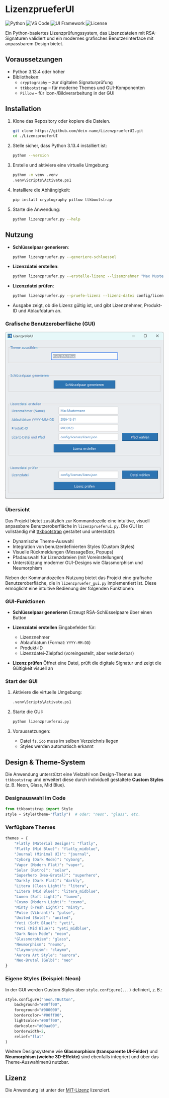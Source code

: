 # LizenzprueferUI

![Python](https://img.shields.io/badge/Python-3.13-blue) ![VS Code](https://img.shields.io/badge/Editor-VS%20Code-007ACC?logo=visualstudiocode&logoColor=white) ![UI Framework](https://img.shields.io/badge/UI%20Framework-ttkbootstrap-2D74B2?style=flat-square&logo=python&logoColor=white) ![License](https://img.shields.io/badge/License-MIT-green)

Ein Python-basiertes Lizenzprüfungssystem, das Lizenzdateien mit RSA-Signaturen validiert und ein modernes grafisches Benutzerinterface mit anpassbarem Design bietet.

## Voraussetzungen
- Python 3.13.4 oder höher
- Bibliotheken:
  - `cryptography` – zur digitalen Signaturprüfung
  - `ttkbootstrap` – für moderne Themes und GUI-Komponenten
  - `Pillow` – für Icon-/Bildverarbeitung in der GUI

## Installation
1. Klone das Repository oder kopiere die Dateien.
   ```bash
   git clone https://github.com/dein-name/LizenzprueferUI.git
   cd ./LizenzprueferUI
   ```
2. Stelle sicher, dass Python 3.13.4 installiert ist:
   ```bash
   python --version
   ```
3. Erstelle und aktiviere eine virtuelle Umgebung:
   ```bash
   python -m venv .venv
   .venv\Scripts\Activate.ps1
   ```
4. Installiere die Abhängigkeit:
   ```bash
   pip install cryptography pillow ttkbootstrap
   ```
5. Starte die Anwendung:
   ```bash
   python lizenzpruefer.py --help
   ```

## Nutzung
- **Schlüsselpaar generieren**:
   ```bash
   python lizenzpruefer.py --generiere-schluessel
   ```
- **Lizenzdatei erstellen**:
   ```bash
   python lizenzpruefer.py --erstelle-lizenz --lizenznehmer "Max Mustermann" --ablaufdatum "2026-12-31" --produkt-id "PROD123" --lizenz-datei config/licenses/lizenz.json
   ```
- **Lizenzdatei prüfen**:
   ```bash
   python lizenzpruefer.py --pruefe-lizenz --lizenz-datei config/licenses/lizenz.json
   ```
- Ausgabe zeigt, ob die Lizenz gültig ist, und gibt Lizenznehmer, Produkt-ID und Ablaufdatum an.

### Grafische Benutzeroberfläche (GUI)

![LizenzprueferUI](.screenshots/LizenzprueferUI.png)

### Übersicht

Das Projekt bietet zusätzlich zur Kommandozeile eine intuitive, visuell anpassbare Benutzeroberfläche in `lizenzprueferui.py`. Die GUI ist vollständig mit [ttkbootstrap](https://ttkbootstrap.readthedocs.io/) gestaltet und unterstützt:

* Dynamische Theme-Auswahl
* Integration von benutzerdefinierten Styles (Custom Styles)
* Visuelle Rückmeldungen (MessageBox, Popups)
* Pfadauswahl für Lizenzdateien (mit Voreinstellungen)
* Unterstützung moderner GUI-Designs wie Glassmorphism und Neumorphism

Neben der Kommandozeilen-Nutzung bietet das Projekt eine grafische Benutzeroberfläche, die in `lizenzpruefer_gui.py` implementiert ist. Diese ermöglicht eine intuitive Bedienung der folgenden Funktionen:

### GUI-Funktionen
* **Schlüsselpaar generieren**
  Erzeugt RSA-Schlüsselpaare über einen Button

* **Lizenzdatei erstellen**
  Eingabefelder für:

  * Lizenznehmer
  * Ablaufdatum (Format: `YYYY-MM-DD`)
  * Produkt-ID
  * Lizenzdatei-Zielpfad (voreingestellt, aber veränderbar)

* **Lizenz prüfen**
  Öffnet eine Datei, prüft die digitale Signatur und zeigt die Gültigkeit visuell an

### Start der GUI
1. Aktiviere die virtuelle Umgebung:

   ```bash
   .venv\Scripts\Activate.ps1
   ```
2. Starte die GUI:

   ```bash
   python lizenzprueferui.py
   ```
3. Voraussetzungen:

   * Datei `fs.ico` muss im selben Verzeichnis liegen
   * Styles werden automatisch erkannt

## Design & Theme-System

Die Anwendung unterstützt eine Vielzahl von Design-Themes aus `ttkbootstrap` und erweitert diese durch individuell gestaltete **Custom Styles** (z. B. Neon, Glass, Mid Blue).

### Designauswahl im Code

```python
from ttkbootstrap import Style
style = Style(theme="flatly")  # oder: "neon", "glass", etc.
```

### Verfügbare Themes

```python
themes = {
    "Flatly (Material Design)": "flatly",
    "Flatly (Mid Blue)": "flatly_midblue",
    "Journal (Minimal UI)": "journal",
    "Cyborg (Dark Mode)": "cyborg",
    "Vapor (Modern Flat)": "vapor",
    "Solar (Retro)": "solar",
    "Superhero (Neo-Brutal)": "superhero",
    "Darkly (Dark Flat)": "darkly",
    "Litera (Clean Light)": "litera",
    "Litera (Mid Blue)": "litera_midblue",
    "Lumen (Soft Light)": "lumen",
    "Cosmo (Modern Light)": "cosmo",
    "Minty (Fresh Light)": "minty",
    "Pulse (Vibrant)": "pulse",
    "United (Bold)": "united",
    "Yeti (Soft Blue)": "yeti",
    "Yeti (Mid Blue)": "yeti_midblue",
    "Dark Neon Mode": "neon",
    "Glassmorphism": "glass",
    "Neumorphism": "neumo",
    "Claymorphism": "claymo",
    "Aurora Art Style": "aurora",
    "Neo-Brutal (Gelb)": "neo"
}
```

### Eigene Styles (Beispiel: Neon)

In der GUI werden Custom Styles über `style.configure(...)` definiert, z. B.:

```python
style.configure("neon.TButton",
    background="#00ff00",
    foreground="#000000",
    bordercolor="#00ff00",
    lightcolor="#00ff00",
    darkcolor="#00aa00",
    borderwidth=2,
    relief="flat"
)
```

Weitere Designsysteme wie **Glasmorphism (transparente UI-Felder)** und **Neumorphism (weiche 3D-Effekte)** sind ebenfalls integriert und über das Theme-Auswahlmenü nutzbar.

## Lizenz
Die Anwendung ist unter der [MIT-Lizenz](./LICENSE) lizenziert.